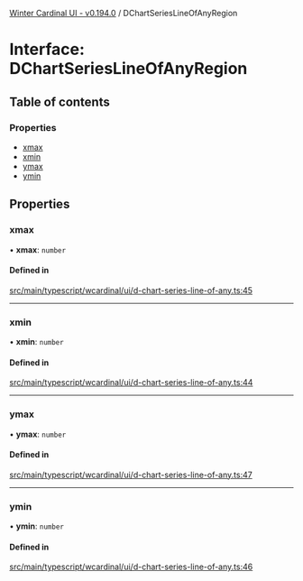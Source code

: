 [Winter Cardinal UI - v0.194.0](../index.md) / DChartSeriesLineOfAnyRegion

# Interface: DChartSeriesLineOfAnyRegion

## Table of contents

### Properties

- [xmax](DChartSeriesLineOfAnyRegion.md#xmax)
- [xmin](DChartSeriesLineOfAnyRegion.md#xmin)
- [ymax](DChartSeriesLineOfAnyRegion.md#ymax)
- [ymin](DChartSeriesLineOfAnyRegion.md#ymin)

## Properties

### xmax

• **xmax**: `number`

#### Defined in

[src/main/typescript/wcardinal/ui/d-chart-series-line-of-any.ts:45](https://github.com/winter-cardinal/winter-cardinal-ui/blob/v0.194.0/src/main/typescript/wcardinal/ui/d-chart-series-line-of-any.ts#L45)

___

### xmin

• **xmin**: `number`

#### Defined in

[src/main/typescript/wcardinal/ui/d-chart-series-line-of-any.ts:44](https://github.com/winter-cardinal/winter-cardinal-ui/blob/v0.194.0/src/main/typescript/wcardinal/ui/d-chart-series-line-of-any.ts#L44)

___

### ymax

• **ymax**: `number`

#### Defined in

[src/main/typescript/wcardinal/ui/d-chart-series-line-of-any.ts:47](https://github.com/winter-cardinal/winter-cardinal-ui/blob/v0.194.0/src/main/typescript/wcardinal/ui/d-chart-series-line-of-any.ts#L47)

___

### ymin

• **ymin**: `number`

#### Defined in

[src/main/typescript/wcardinal/ui/d-chart-series-line-of-any.ts:46](https://github.com/winter-cardinal/winter-cardinal-ui/blob/v0.194.0/src/main/typescript/wcardinal/ui/d-chart-series-line-of-any.ts#L46)
